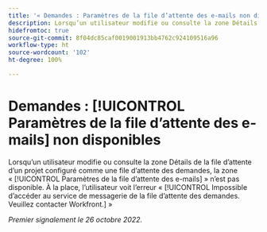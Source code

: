 ```yaml
---
title: '« Demandes : Paramètres de la file d’attente des e-mails non disponibles »'
description: Lorsqu’un utilisateur modifie ou consulte la zone Détails de la file d’attente d’un projet configuré comme une file d’attente des demandes, la zone Paramètres de la file d’attente des e-mails n’est pas disponible. À la place, l’utilisateur voit l’erreur Impossible d’accéder au service de messagerie de la file d’attente des demandes. Veuillez contacter Workfront. »
hidefromtoc: true
source-git-commit: 8f04dc85caf0019001913bb4762c924109516a96
workflow-type: ht
source-wordcount: '102'
ht-degree: 100%

---
```



# Demandes : [!UICONTROL Paramètres de la file d’attente des e-mails] non disponibles

Lorsqu’un utilisateur modifie ou consulte la zone Détails de la file d’attente d’un projet configuré comme une file d’attente des demandes, la zone « [!UICONTROL Paramètres de la file d’attente des e-mails] » n’est pas disponible. À la place, l’utilisateur voit l’erreur « [!UICONTROL Impossible d’accéder au service de messagerie de la file d’attente des demandes. Veuillez contacter Workfront.] »

_Premier signalement le 26 octobre 2022._


